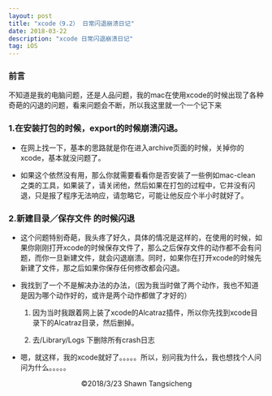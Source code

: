```yaml
---
layout: post
title: "xcode（9.2） 日常闪退崩溃日记"
date: 2018-03-22
description: "xcode 日常闪退崩溃日记"
tag: iOS
---
```


### 前言
不知道是我的电脑问题，还是人品问题，我的mac在使用xcode的时候出现了各种奇葩的闪退的问题，看来问题会不断，所以我这里就一个一个记下来


### 1.在安装打包的时候，export的时候崩溃闪退。

* 在网上找一下，基本的思路就是你在进入archive页面的时候，关掉你的xcode，基本就没问题了。

* 如果这个依然没有用，那么你就需要看看你是否安装了一些例如mac-clean 之类的工具，如果装了，请关闭他，然后如果在打包的过程中，它并没有闪退，只是报了程序无法响应，请忽略它，可能让他反应个半小时就好了。


### 2.新建目录／保存文件 的时候闪退

* 这个问题特别奇葩，我头疼了好久，具体的情况是这样的，在使用的时候，如果你刚刚打开xcode的时候保存文件了，那么之后保存文件的动作都不会有问题，而你一旦新建文件，就会闪退崩溃。同时，如果你在打开xcode的时候先新建了文件，那之后如果你保存任何修改都会闪退。

* 我找到了一个不是解决办法的办法，（因为我当时做了两个动作，我也不知道是因为哪个动作好的，或许是两个动作都做了才好的）

     1. 因为当时我跟着网上装了xcode的Alcatraz插件，所以你先找到xcode目录下的Alcatraz目录，然后删掉。

     2. 去/Library/Logs 下删除所有crash日志

* 嗯，就这样，我的xcode就好了。。。。。所以，别问我为什么，我也想找个人问问为什么。。。。。












<center>&copy;2018/3/23 Shawn Tangsicheng</center>

